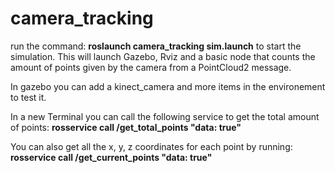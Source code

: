 # camera_tracking

run the command: **roslaunch camera_tracking sim.launch** to start the simulation. This will launch Gazebo, Rviz and a basic node that counts the amount of points given by the camera from a PointCloud2 message.

In gazebo you can add a kinect_camera and more items in the environement to test it.

In a new Terminal you can call the following service to get the total amount of points: **rosservice call /get_total_points "data: true"**

You can also get all the x, y, z coordinates for each point by running: **rosservice call /get_current_points "data: true"**

